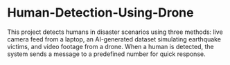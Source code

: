 # Human-Detection-Using-Drone
This project detects humans in disaster scenarios using three methods: live camera feed from a laptop, an AI-generated dataset simulating earthquake victims, and video footage from a drone. When a human is detected, the system sends a message to a predefined number for quick response. 
